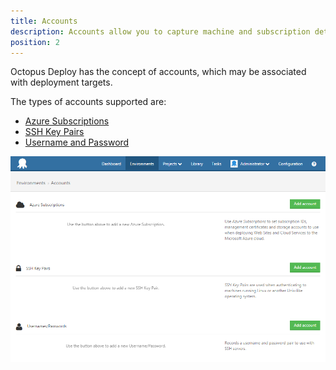 ```yaml
---
title: Accounts
description: Accounts allow you to capture machine and subscription details used within your deployments.
position: 2
---
```


Octopus Deploy has the concept of accounts, which may be associated with deployment targets.

The types of accounts supported are:

- [Azure Subscriptions](/docs/key-concepts/environments/accounts/azure-subscription-account.md)
- [SSH Key Pairs](/docs/key-concepts/environments/accounts/ssh-key-pair.md)
- [Username and Password](/docs/key-concepts/environments/accounts/username-and-password.md)

![](/docs/images/3048107/3277897.png "width=500")
